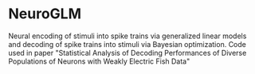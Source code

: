 # NeuroGLM
Neural encoding of stimuli into spike trains via generalized linear models and decoding of spike trains into stimuli via Bayesian optimization. Code used in paper "Statistical Analysis of Decoding Performances of Diverse Populations of Neurons with Weakly Electric Fish Data"
